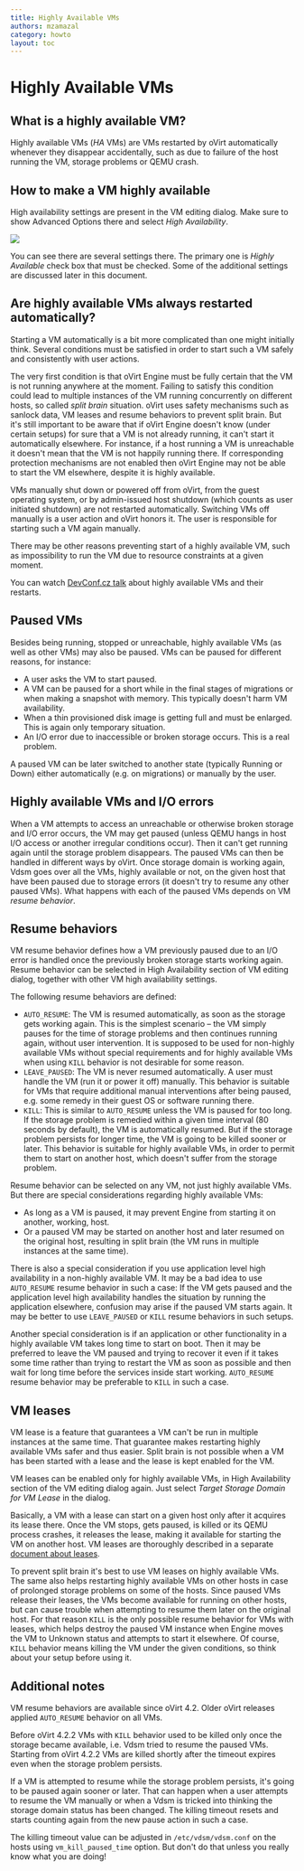 ```yaml
---
title: Highly Available VMs
authors: mzamazal
category: howto
layout: toc
---
```


# Highly Available VMs

## What is a highly available VM?

Highly available VMs (*HA* VMs) are VMs restarted by oVirt automatically whenever they disappear accidentally, such as due to failure of the host running the VM, storage problems or QEMU crash.

## How to make a VM highly available

High availability settings are present in the VM editing dialog.  Make sure to show Advanced Options there and select *High Availability*.

![](/images/wiki/ha-vm-edit.png)

You can see there are several settings there.  The primary one is *Highly Available* check box that must be checked.  Some of the additional settings are discussed later in this document.

## Are highly available VMs always restarted automatically?

Starting a VM automatically is a bit more complicated than one might initially think.  Several conditions must be satisfied in order to start such a VM safely and consistently with user actions.

The very first condition is that oVirt Engine must be fully certain that the VM is not running anywhere at the moment.  Failing to satisfy this condition could lead to multiple instances of the VM running concurrently on different hosts, so called *split brain* situation.  oVirt uses safety mechanisms such as sanlock data, VM leases and resume behaviors to prevent split brain.  But it's still important to be aware that if oVirt Engine doesn't know (under certain setups) for sure that a VM is not already running, it can't start it automatically elsewhere.  For instance, if a host running a VM is unreachable it doesn't mean that the VM is not happily running there.  If corresponding protection mechanisms are not enabled then oVirt Engine may not be able to start the VM elsewhere, despite it is highly available.

VMs manually shut down or powered off from oVirt, from the guest operating system, or by admin-issued host shutdown (which counts as user initiated shutdown) are not restarted automatically.  Switching VMs off manually is a user action and oVirt honors it.  The user is responsible for starting such a VM again manually.

There may be other reasons preventing start of a highly available VM, such as impossibility to run the VM due to resource constraints at a given moment.

You can watch [DevConf.cz talk](https://www.youtube.com/watch?v=Gh2eB06IE2A) about highly available VMs and their restarts.

## Paused VMs

Besides being running, stopped or unreachable, highly available VMs (as well as other VMs) may also be paused. VMs can be paused for different reasons, for instance:

- A user asks the VM to start paused.
- A VM can be paused for a short while in the final stages of migrations or when making a snapshot with memory.  This typically doesn't harm VM availability.
- When a thin provisioned disk image is getting full and must be enlarged.  This is again only temporary situation.
- An I/O error due to inaccessible or broken storage occurs.  This is a real problem.

A paused VM can be later switched to another state (typically Running or Down) either automatically (e.g. on migrations) or manually by the user.

## Highly available VMs and I/O errors

When a VM attempts to access an unreachable or otherwise broken storage and I/O error occurs, the VM may get paused (unless QEMU hangs in host I/O access or another irregular conditions occur).  Then it can't get running again until the storage problem disappears.  The paused VMs can then be handled in different ways by oVirt.  Once storage domain is working again, Vdsm goes over all the VMs, highly available or not, on the given host that have been paused due to storage errors (it doesn't try to resume any other paused VMs).  What happens with each of the paused VMs depends on VM *resume behavior*.

## Resume behaviors

VM resume behavior defines how a VM previously paused due to an I/O error is handled once the previously broken storage starts working again.  Resume behavior can be selected in High Availability section of VM editing dialog, together with other VM high availability settings.

The following resume behaviors are defined:

- `AUTO_RESUME`: The VM is resumed automatically, as soon as the storage gets working again.  This is the simplest scenario – the VM simply pauses for the time of storage problems and then continues running again, without user intervention.  It is supposed to be used for non-highly available VMs without special requirements and for highly available VMs when using `KILL` behavior is not desirable for some reason.
- `LEAVE_PAUSED`: The VM is never resumed automatically.  A user must handle the VM (run it or power it off) manually.  This behavior is suitable for VMs that require additional manual interventions after being paused, e.g. some remedy in their guest OS or software running there.
- `KILL`: This is similar to `AUTO_RESUME` unless the VM is paused for too long.  If the storage problem is remedied within a given time interval (80 seconds by default), the VM is automatically resumed.  But if the storage problem persists for longer time, the VM is going to be killed sooner or later.  This behavior is suitable for highly available VMs, in order to permit them to start on another host, which doesn't suffer from the storage problem.

Resume behavior can be selected on any VM, not just highly available VMs.  But there are special considerations regarding highly available VMs:

- As long as a VM is paused, it may prevent Engine from starting it on another, working, host.
- Or a paused VM may be started on another host and later resumed on the original host, resulting in split brain (the VM runs in multiple instances at the same time).

There is also a special consideration if you use application level high availability in a non-highly available VM.  It may be a bad idea to use `AUTO_RESUME` resume behavior in such a case: If the VM gets paused and the application level high availability handles the situation by running the application elsewhere, confusion may arise if the paused VM starts again.  It may be better to use `LEAVE_PAUSED` or `KILL` resume behaviors in such setups.

Another special consideration is if an application or other functionality in a highly available VM takes long time to start on boot.  Then it may be preferred to leave the VM paused and trying to recover it even if it takes some time rather than trying to restart the VM as soon as possible and then wait for long time before the services inside start working.  `AUTO_RESUME` resume behavior may be preferable to `KILL` in such a case.

## VM leases

VM lease is a feature that guarantees a VM can't be run in multiple instances at the same time.  That guarantee makes restarting highly available VMs safer and thus easier.  Split brain is not possible when a VM has been started with a lease and the lease is kept enabled for the VM.

VM leases can be enabled only for highly available VMs, in High Availability section of the VM editing dialog again.  Just select *Target Storage Domain for VM Lease* in the dialog.

Basically, a VM with a lease can start on a given host only after it acquires its lease there.  Once the VM stops, gets paused, is killed or its QEMU process crashes, it releases the lease, making it available for starting the VM on another host.  VM leases are thoroughly described in a separate [document about leases](/develop/release-management/features/storage/vm-leases/).

To prevent split brain it's best to use VM leases on highly available VMs.  The same also helps restarting highly available VMs on other hosts in case of prolonged storage problems on some of the hosts.  Since paused VMs release their leases, the VMs become available for running on other hosts, but can cause trouble when attempting to resume them later on the original host.  For that reason `KILL` is the only possible resume behavior for VMs with leases, which helps destroy the paused VM instance when Engine moves the VM to Unknown status and attempts to start it elsewhere.  Of course, `KILL` behavior means killing the VM under the given conditions, so think about your setup before using it.

## Additional notes

VM resume behaviors are available since oVirt 4.2.  Older oVirt releases applied `AUTO_RESUME` behavior on all VMs.

Before oVirt 4.2.2 VMs with `KILL` behavior used to be killed only once the storage became available, i.e. Vdsm tried to resume the paused VMs.  Starting from oVirt 4.2.2 VMs are killed shortly after the timeout expires even when the storage problem persists.

If a VM is attempted to resume while the storage problem persists, it's going to be paused again sooner or later.  That can happen when a user attempts to resume the VM manually or when a Vdsm is tricked into thinking the storage domain status has been changed.  The killing timeout resets and starts counting again from the new pause action in such a case.

The killing timeout value can be adjusted in `/etc/vdsm/vdsm.conf` on the hosts using `vm_kill_paused_time` option.  But don't do that unless you really know what you are doing!
